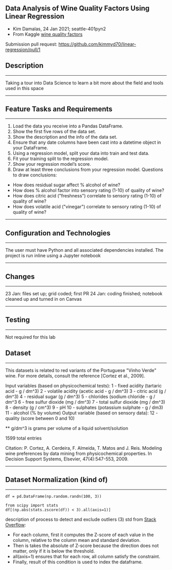 ## Data Analysis of Wine Quality Factors Using Linear Regression
- Kim Damalas, 24 Jan 2021; seattle-401pyn2
- From Kaggle [wine quality factors](https://www.kaggle.com/uciml/red-wine-quality-cortez-et-al-2009)


Submission pull request: https://github.com/kimmyd70/linear-regression/pull/1

## Description
___________

Taking a tour into Data Science to learn a bit more about the field and tools used in this space
____________
## Feature Tasks and Requirements
___________

1. Load the data you receive into a Pandas DataFrame.
2. Show the first five rows of the data set.
3. Show the description and the info of the data set.
4. Ensure that any date columns have been cast into a datetime object in your DataFrame.
5. Using a regression model, split your data into train and test data.
6. Fit your training split to the regression model.
7. Show your regression model’s score.
8. Draw at least three conclusions from your regression model.
Questions to draw conclusions:  
- How does residual sugar affect % alcohol of wine?
- How does % alcohol factor into sensory rating (1-10) of quality of wine?
- How does citric acid ("freshness") correlate to sensory rating (1-10) of quality of wine?
- How does volatile acid ("vinegar") correlate to sensory rating (1-10) of quality of wine?
______________

## Configuration and Technologies
__________

The user must have Python and all associated dependencies installed.  The project is run inline using a Jupyter notebook
___________
## Changes
__________

23 Jan: files set up; grid coded; first PR
24 Jan: coding finished; notebook cleaned up and turned in on Canvas
___________

## Testing
________

Not required for this lab

## Dataset
_________

This datasets is related to red variants of the Portuguese "Vinho Verde" wine. For more details, consult the reference [Cortez et al., 2009].

Input variables (based on physicochemical tests):
   1 - fixed acidity (tartaric acid - g / dm^3)
   2 - volatile acidity (acetic acid - g / dm^3)
   3 - citric acid (g / dm^3)
   4 - residual sugar (g / dm^3)
   5 - chlorides (sodium chloride - g / dm^3
   6 - free sulfur dioxide (mg / dm^3)
   7 - total sulfur dioxide (mg / dm^3)
   8 - density (g / cm^3)
   9 - pH
   10 - sulphates (potassium sulphate - g / dm3)
   11 - alcohol (% by volume)
   Output variable (based on sensory data): 
   12 - quality (score between 0 and 10)

   ** g/dm^3 is grams per volume of a liquid solvent/solution

1599 total entries


Citation:
P. Cortez, A. Cerdeira, F. Almeida, T. Matos and J. Reis. Modeling wine preferences by data mining from physicochemical properties. In Decision Support Systems, Elsevier, 47(4):547-553, 2009.

_________

## Dataset Normalization (kind of)

__________

```
df = pd.DataFrame(np.random.randn(100, 3))

from scipy import stats
df[(np.abs(stats.zscore(df)) < 3).all(axis=1)]

```

description of process to detect and exclude outliers (3) std from [Stack Overflow](https://stackoverflow.com/questions/23199796/detect-and-exclude-outliers-in-pandas-data-frame):

- For each column, first it computes the Z-score of each value in the column, relative to the column mean and standard deviation.
- Then is takes the absolute of Z-score because the direction does not matter, only if it is below the threshold.
- all(axis=1) ensures that for each row, all column satisfy the constraint.
- Finally, result of this condition is used to index the dataframe.
